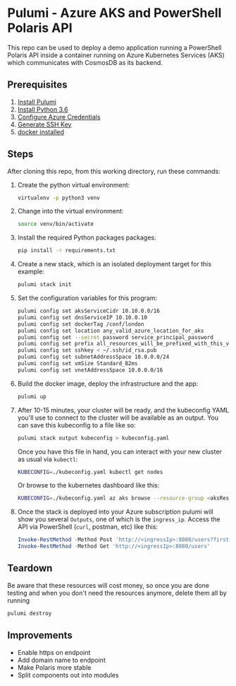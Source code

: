 # Pulumi - Azure AKS and PowerShell Polaris API

This repo can be used to deploy a demo application running a PowerShell Polaris API inside a container running on Azure Kubernetes Services (AKS) which communicates with CosmosDB as its backend.

## Prerequisites

1. [Install Pulumi](https://www.pulumi.com/docs/get-started/install/)
2. [Install Python 3.6](https://www.python.org/downloads/)
3. [Configure Azure Credentials](https://www.pulumi.com/docs/intro/cloud-providers/azure/setup/)
4. [Generate SSH Key](https://git-scm.com/book/en/v2/Git-on-the-Server-Generating-Your-SSH-Public-Key)
5. [docker installed](https://docs.docker.com/install/)

## Steps

After cloning this repo, from this working directory, run these commands:

1. Create the python virtual environment:

    ```bash
    virtualenv -p python3 venv
    ```

2. Change into the virtual environment:

    ```bash
    source venv/bin/activate
    ```

3. Install the required Python packages packages:

    ```bash
    pip install -r requirements.txt
    ```

4. Create a new stack, which is an isolated deployment target for this example:

    ```bash
    pulumi stack init
    ```

5. Set the configuration variables for this program:

    ```bash
    pulumi config set aksServiceCidr 10.10.0.0/16
    pulumi config set dnsServiceIP 10.10.0.10
    pulumi config set dockerTag /conf/london
    pulumi config set location any_valid_azure_location_for_aks
    pulumi config set --secret password service_principal_password
    pulumi config set prefix all_resources_will_be_prefixed_with_this_value
    pulumi config set sshkey < ~/.ssh/id_rsa.pub
    pulumi config set subnetAddressSpace 10.0.0.0/24
    pulumi config set vmSize Standard_B2ms
    pulumi config set vnetAddressSpace 10.0.0.0/16
    ```

6. Build the docker image, deploy the infrastructure and the app:

    ```bash
    pulumi up
    ```

7. After 10-15 minutes, your cluster will be ready, and the kubeconfig YAML you'll use to connect to the cluster will be available as an output. You can save this kubeconfig to a file like so:

    ```bash
    pulumi stack output kubeconfig > kubeconfig.yaml
    ```

    Once you have this file in hand, you can interact with your new cluster as usual via `kubectl`:

    ```bash
    KUBECONFIG=./kubeconfig.yaml kubectl get nodes
    ```

    Or browse to the kubernetes dashboard like this:

    ```bash
    KUBECONFIG=./kubeconfig.yaml az aks browse --resource-group <aksResourceGroupName> --name <aksClusterName>
    ```

8. Once the stack is deployed into your Azure subscription pulumi will show you several `Outputs`, one of which is the `ingress_ip`.
    Access the API via PowerShell (`curl`, postman, etc) like this:

    ```powershell
    Invoke-RestMethod -Method Post 'http://<ingressIp>:8080/users?firstname=David&lastname=OBrien&location=Geelong'
    Invoke-RestMethod -Method Get 'http://<ingressIp>:8080/users'
    ```

## Teardown

Be aware that these resources will cost money, so once you are done testing and when you don't need the resources anymore, delete them all by running

  ```bash
  pulumi destroy
  ```

## Improvements

* Enable https on endpoint
* Add domain name to endpoint
* Make Polaris more stable
* Split components out into modules